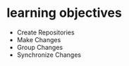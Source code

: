 # learning objectives
 - Create Repositories
 - Make Changes 
 - Group Changes
 - Synchronize Changes
